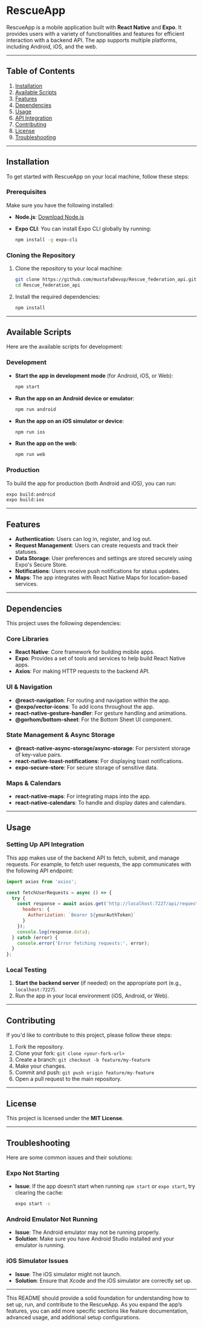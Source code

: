 

# **RescueApp**

RescueApp is a mobile application built with **React Native** and **Expo**. It provides users with a variety of functionalities and features for efficient interaction with a backend API. The app supports multiple platforms, including Android, iOS, and the web.

---

## **Table of Contents**

1. [Installation](#installation)
2. [Available Scripts](#available-scripts)
3. [Features](#features)
4. [Dependencies](#dependencies)
5. [Usage](#usage)
6. [API Integration](#api-integration)
7. [Contributing](#contributing)
8. [License](#license)
9. [Troubleshooting](#troubleshooting)

---

## **Installation**

To get started with RescueApp on your local machine, follow these steps:

### **Prerequisites**

Make sure you have the following installed:

* **Node.js**: [Download Node.js](https://nodejs.org/)
* **Expo CLI**: You can install Expo CLI globally by running:

  ```bash
  npm install -g expo-cli
  ```

### **Cloning the Repository**

1. Clone the repository to your local machine:

   ```bash
   git clone https://github.com/mustafaDevop/Rescue_federation_api.git
   cd Rescue_federation_api
   ```

2. Install the required dependencies:

   ```bash
   npm install
   ```

---

## **Available Scripts**

Here are the available scripts for development:

### **Development**

* **Start the app in development mode** (for Android, iOS, or Web):

  ```bash
  npm start
  ```

* **Run the app on an Android device or emulator**:

  ```bash
  npm run android
  ```

* **Run the app on an iOS simulator or device**:

  ```bash
  npm run ios
  ```

* **Run the app on the web**:

  ```bash
  npm run web
  ```

### **Production**

To build the app for production (both Android and iOS), you can run:

```bash
expo build:android
expo build:ios
```

---

## **Features**

* **Authentication**: Users can log in, register, and log out.
* **Request Management**: Users can create requests and track their statuses.
* **Data Storage**: User preferences and settings are stored securely using Expo's Secure Store.
* **Notifications**: Users receive push notifications for status updates.
* **Maps**: The app integrates with React Native Maps for location-based services.

---

## **Dependencies**

This project uses the following dependencies:

### **Core Libraries**

* **React Native**: Core framework for building mobile apps.
* **Expo**: Provides a set of tools and services to help build React Native apps.
* **Axios**: For making HTTP requests to the backend API.

### **UI & Navigation**

* **@react-navigation**: For routing and navigation within the app.
* **@expo/vector-icons**: To add icons throughout the app.
* **react-native-gesture-handler**: For gesture handling and animations.
* **@gorhom/bottom-sheet**: For the Bottom Sheet UI component.

### **State Management & Async Storage**

* **@react-native-async-storage/async-storage**: For persistent storage of key-value pairs.
* **react-native-toast-notifications**: For displaying toast notifications.
* **expo-secure-store**: For secure storage of sensitive data.

### **Maps & Calendars**

* **react-native-maps**: For integrating maps into the app.
* **react-native-calendars**: To handle and display dates and calendars.

---

## **Usage**

### **Setting Up API Integration**

This app makes use of the backend API to fetch, submit, and manage requests. For example, to fetch user requests, the app communicates with the following API endpoint:

```js
import axios from 'axios';

const fetchUserRequests = async () => {
  try {
    const response = await axios.get('http://localhost:7227/api/requests', {
      headers: {
        Authorization: `Bearer ${yourAuthToken}`
      }
    });
    console.log(response.data);
  } catch (error) {
    console.error('Error fetching requests:', error);
  }
};
```

### **Local Testing**

1. **Start the backend server** (if needed) on the appropriate port (e.g., `localhost:7227`).
2. Run the app in your local environment (iOS, Android, or Web).

---

## **Contributing**

If you'd like to contribute to this project, please follow these steps:

1. Fork the repository.
2. Clone your fork: `git clone <your-fork-url>`
3. Create a branch: `git checkout -b feature/my-feature`
4. Make your changes.
5. Commit and push: `git push origin feature/my-feature`
6. Open a pull request to the main repository.

---

## **License**

This project is licensed under the **MIT License**.

---

## **Troubleshooting**

Here are some common issues and their solutions:

### **Expo Not Starting**

* **Issue**: If the app doesn’t start when running `npm start` or `expo start`, try clearing the cache:

  ```bash
  expo start -c
  ```

### **Android Emulator Not Running**

* **Issue**: The Android emulator may not be running properly.
* **Solution**: Make sure you have Android Studio installed and your emulator is running.

### **iOS Simulator Issues**

* **Issue**: The iOS simulator might not launch.
* **Solution**: Ensure that Xcode and the iOS simulator are correctly set up.

---

This README should provide a solid foundation for understanding how to set up, run, and contribute to the RescueApp. As you expand the app’s features, you can add more specific sections like feature documentation, advanced usage, and additional setup configurations.
